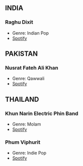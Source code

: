 ## INDIA
### Raghu Dixit
- Genre: Indian Pop
- [Spotify](https://open.spotify.com/artist/72578usTM6Cj5qWsi471Nc?si=NeWeuu5QQtiUTsLTan6P2g)

## PAKISTAN
### Nusrat Fateh Ali Khan
- Genre: Qawwali
- [Spotify](https://open.spotify.com/artist/5HcunTidTUrOaf8V0iJcvl?si=xo5dEZBcTdeSZY7aqEuvRw)

## THAILAND
### Khun Narin Electric Phin Band
- Genre: Molam
- [Spotify](https://open.spotify.com/artist/63zawOgIPFW8J6QTTJiRX1?si=Opacl82KSUuKN5hjYUwDTA)

### Phum Viphurit
- Genre: Indie Pop
- [Spotify](https://open.spotify.com/artist/5mqguTgtaoCMNMZD6txCh6?si=N1us93JrTmG_Pzpmd5wcjw)